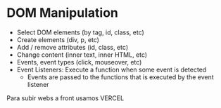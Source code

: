 # DOM Manipulation
- Select DOM elements (by tag, id, class, etc)
- Create elements (div, p, etc)
- Add / remove attributes (id, class, etc)
- Change content (inner text, inner HTML, etc)
- Events, event types (click, mouseover, etc)
- Event Listeners: Execute a function when some event is detected
  - Events are passed to the functions that is executed by the event listener
  

Para subir webs a front usamos VERCEL
